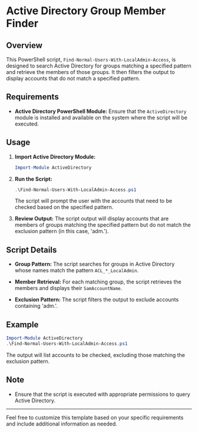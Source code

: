 # Active Directory Group Member Finder

## Overview

This PowerShell script, `Find-Normal-Users-With-LocalAdmin-Access`, is designed to search Active Directory for groups matching a specified pattern and retrieve the members of those groups. It then filters the output to display accounts that do not match a specified pattern.

## Requirements

- **Active Directory PowerShell Module:** Ensure that the `ActiveDirectory` module is installed and available on the system where the script will be executed.

## Usage

1. **Import Active Directory Module:**
   ```powershell
   Import-Module ActiveDirectory
   ```

2. **Run the Script:**
   ```powershell
   .\Find-Normal-Users-With-LocalAdmin-Access.ps1
   ```

   The script will prompt the user with the accounts that need to be checked based on the specified pattern.

3. **Review Output:**
   The script output will display accounts that are members of groups matching the specified pattern but do not match the exclusion pattern (in this case, 'adm.'). 

## Script Details

- **Group Pattern:** The script searches for groups in Active Directory whose names match the pattern `ACL_*_LocalAdmin`.

- **Member Retrieval:** For each matching group, the script retrieves the members and displays their `SamAccountName`.

- **Exclusion Pattern:** The script filters the output to exclude accounts containing 'adm.'.

## Example

```powershell
Import-Module ActiveDirectory
.\Find-Normal-Users-With-LocalAdmin-Access.ps1
```

The output will list accounts to be checked, excluding those matching the exclusion pattern.

## Note

- Ensure that the script is executed with appropriate permissions to query Active Directory.

---

Feel free to customize this template based on your specific requirements and include additional information as needed.